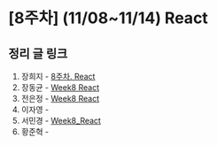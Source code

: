 # [8주차] (11/08~11/14) React

## 정리 글 링크

1. 장희지 - [8주차. React](https://blog.naver.com/huiji0315/222144021525)
2. 장동균 - [Week8 React](https://dongkyun-jang.tistory.com/94)
3. 전은정 - [Week8 React](https://jjung-lab.tistory.com/29)
4. 이자영 - 
5. 서민경 - [Week8_React](https://min1307.tistory.com/27) 
6. 황준혁 - 
